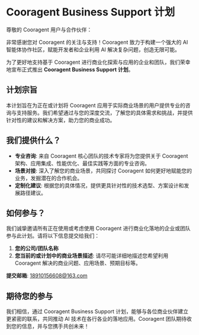 

# Cooragent Business Support 计划

尊敬的 Cooragent 用户与合作伙伴：

非常感谢您对 Cooragent 的关注与支持！Cooragent 致力于构建一个强大的 AI 智能体协作社区，赋能开发者和企业利用 AI 解决复杂问题，创造无限可能。

为了更好地支持基于 Cooragent 进行商业化探索与应用的企业和团队，我们荣幸地宣布正式推出 **Cooragent Business Support 计划**。

## 计划宗旨

本计划旨在为正在或计划将 Cooragent 应用于实际商业场景的用户提供专业的咨询与支持服务。我们希望通过与您的深度交流，了解您的具体需求和挑战，并提供针对性的建议和解决方案，助力您的商业成功。

## 我们提供什么？

*   **专业咨询**: 来自 Cooragent 核心团队的技术专家将为您提供关于 Cooragent 架构、应用集成、性能优化、最佳实践等方面的专业咨询。
*   **场景对接**: 深入了解您的商业场景，共同探讨 Cooragent 如何更好地赋能您的业务，发掘潜在的合作机会。
*   **定制化建议**: 根据您的具体情况，提供更具针对性的技术选型、方案设计和发展路径建议。

## 如何参与？

我们诚挚邀请所有正在使用或考虑使用 Cooragent 进行商业化落地的企业或团队参与此计划。请将以下信息提交给我们：

1.  **您的公司/团队名称**
2.  **您当前的或计划中的商业场景描述**: 请尽可能详细地描述您希望利用 Cooragent 解决的商业问题、应用场景、预期目标等。

**提交邮箱**: 18910156608@163.com

## 期待您的参与

我们相信，通过 Cooragent Business Support 计划，能够与各位商业伙伴建立更紧密的联系，共同推动 AI 技术在各行各业的落地应用。Cooragent 团队期待收到您的信息，并与您携手共创未来！


